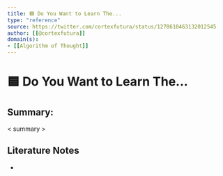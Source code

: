 ```yaml
---
title: 🟦 Do You Want to Learn The...
type: "reference"
source: https://twitter.com/cortexfutura/status/1278610463132012545
author: [[@cortexfutura]]
domain(s):
- [[Algorithm of Thought]]
---
```

# 🟦 Do You Want to Learn The...

## Summary:

< summary >

## Literature Notes

- 
